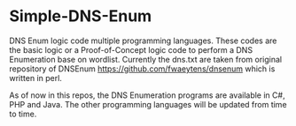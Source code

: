 # Simple-DNS-Enum
DNS Enum logic code multiple programming languages. These codes are the basic logic or a Proof-of-Concept logic code to perform a DNS Enumeration base on wordlist. Currently the dns.txt are taken from original repository of DNSEnum https://github.com/fwaeytens/dnsenum which is written in perl.

As of now in this repos, the DNS Enumeration programs are available in C#, PHP and Java. The other programming languages will be updated from time to time.